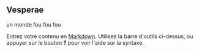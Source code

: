 ## Vesperae

un monde fou fou fou

Entrez votre contenu en [Markdown](http://daringfireball.net/projects/markdown/). Utilisez la barre d'outils ci-dessus, ou appuyer sur le bouton **?** pour voir l'aide sur la syntaxe.
